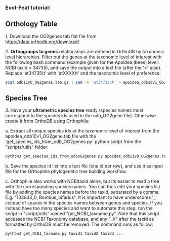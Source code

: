 ### Evol-Feat tutorial:

## Orthology Table

*1.* Download the OG2genes tab flat file from https://data.orthodb.org/download/

*2.* **Orthogroups to genes** relationships are defined in OrthoDB by taxonomic level hierarchies. Filter out the genes at the taxonomic level of interest with the following bash command (example given for the Apoidea (bees) level: NCBI taxid = 34735), and save the output into a text file (after the '>' pipe). Replace 'at34735\t' with 'atXXXX\t' and the taxonomic level of preference:
```bash
zcat odb11v0_OG2genes.tab.gz | sed -n 'at34735\t' > apoidea_odb10v1_OG2genes.tab
```

## Species Tree

*3.* Have your **ultrametric species tree** ready (species names must correspond to the species ids used in the odb_OG2gene file). Otherwise create it from OrthoDB using Orthophile:

a. Extract all unique species ids at the taxonomic level of interest from the apoidea_odb10v1_OG2gene.tab file with the 'get_species_ids_from_odb_OG2genes.py' python script from the "scripts/utils" folder:
```bash
python3 get_species_ids_from_odbOG2genes.py apoidea_odb11v0_OG2genes.tab
```

b. Save the species id list into a text file (one id per row), and use it as input file for the Orthophile phylogenetic tree building workflow.

c. Orthophile also works with NCBItaxid alone, but its easier to read a tree with the corresponding species names. You can thus edit your species list file by adding the species names before the taxid, separated by a comma. E.g. "103933_0, Bombus_bifarius". It is important to have underscores '_' instead of spaces in the species names between genus and species. If you instead have too many species and want to automate this step, run the script in "script/utils" named "get_NCBI_taxname.py". Note that this script accesses the NCBI Taxonomy database, and any "_X" after the taxid as formatted by OrthoDB must be removed. The command runs as follow:
```bash
python3 get_NCBI_taxname.py taxid1 taxid2 taxid3 ...
```

